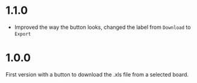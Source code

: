 # 1.1.0

- Improved the way the button looks, changed the label from `Download` to `Export`


# 1.0.0

First version with a button to download the .xls file from a selected board.
